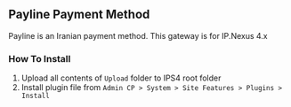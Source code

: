 ## Payline Payment Method
Payline is an Iranian payment method. This gateway is for IP.Nexus 4.x


### How To Install

1. Upload all contents of `Upload` folder to IPS4 root folder
2. Install plugin file from `Admin CP > System > Site Features > Plugins > Install`
